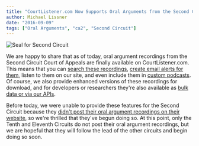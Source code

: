 ```yaml
---
title: "CourtListener.com Now Supports Oral Arguments from the Second Circuit"
author: Michael Lissner
date: "2016-09-09"
tags: ["Oral Arguments", "ca2", "Second Circuit"]
---
```



<div className="right-image">
    <img src="/images/ca2-seal.png"
         alt="Seal for Second Circuit"
          className="img-responsive"/>
</div>

We are happy to share that as of today, oral argument recordings from the Second Circuit Court of Appeals are finally available on CourtListener.com. This means that you can [search these recordings][search], [create email alerts for them][alerts], listen to them on our site, and even include them in [custom podcasts][2]. Of course, we also provide enhanced versions of these recordings for download, and for developers or researchers they're also available as [bulk data or via our APIs][api].

Before today, we were unable to provide these features for the Second Circuit because they [didn't post their oral argument recordings on their website][1], so we're thrilled that they've begun doing so. At this point, only the Tenth and Eleventh Circuits do not post their oral argument recordings, but we are hopeful that they will follow the lead of the other circuits and begin doing so soon.

[1]: /2016/06/21/ca2-to-finally-do-oral-args/

[2]: https://www.courtlistener.com/podcasts/
[alerts]: https://www.courtlistener.com/faq/#explain-alerts
[search]: https://www.courtlistener.com/audio/
[api]: https://www.courtlistener.com/api/

